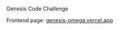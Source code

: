 Genesis Code Challenge

Frontend page: [genesis-omega.vercel.app](https://genesis-omega.vercel.app)
